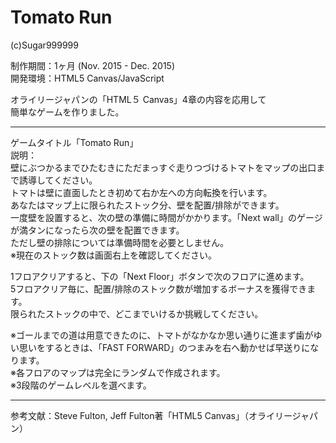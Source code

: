 # Tomato Run  
(c)Sugar999999  
  
制作期間：1ヶ月 (Nov. 2015 - Dec. 2015)  
開発環境：HTML5 Canvas/JavaScript  

オライリージャパンの「HTML５ Canvas」4章の内容を応用して  
簡単なゲームを作りました。  

------------------------------------------------  

ゲームタイトル「Tomato Run」  
説明：  
壁にぶつかるまでひたむきにただまっすぐ走りつづけるトマトをマップの出口まで誘導してください。  
トマトは壁に直面したとき初めて右か左への方向転換を行います。  
あなたはマップ上に限られたストック分、壁を配置/排除ができます。  
一度壁を設置すると、次の壁の準備に時間がかかります。「Next wall」のゲージが満タンになったら次の壁を配置できます。  
ただし壁の排除については準備時間を必要としません。  
※現在のストック数は画面右上を確認してください。  

1フロアクリアすると、下の「Next Floor」ボタンで次のフロアに進めます。  
5フロアクリア毎に、配置/排除のストック数が増加するボーナスを獲得できます。  
限られたストックの中で、どこまでいけるか挑戦してください。  

※ゴールまでの道は用意できたのに、トマトがなかなか思い通りに進まず歯がゆい思いをするときは、「FAST FORWARD」のつまみを右へ動かせば早送りになります。  
※各フロアのマップは完全にランダムで作成されます。  
※3段階のゲームレベルを選べます。  

------------------------------------------------  

参考文献：Steve Fulton, Jeff Fulton著「HTML5 Canvas」（オライリージャパン）
